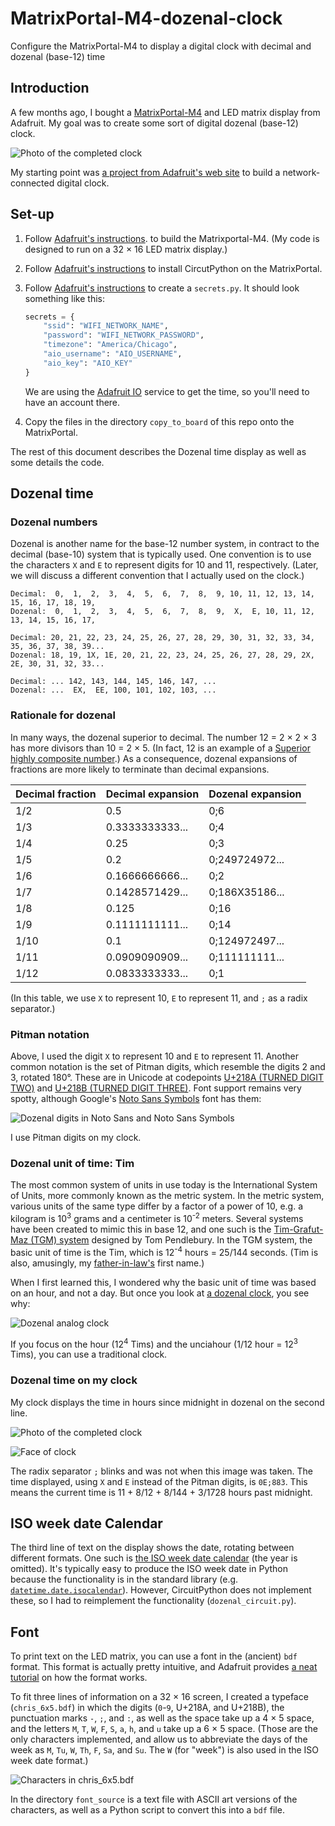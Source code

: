 # MatrixPortal-M4-dozenal-clock
Configure the MatrixPortal-M4 to display a digital clock with decimal and dozenal (base-12) time

## Introduction

A few months ago, I bought a
[MatrixPortal-M4](https://learn.adafruit.com/adafruit-matrixportal-m4) and LED matrix
display from Adafruit. My goal was to create some sort of digital dozenal (base-12) clock.

![Photo of the completed clock](clock_picture.jpg)

My starting point was [a project from Adafruit's web
site](https://learn.adafruit.com/network-connected-metro-rgb-matrix-clock) to build a
network-connected digital clock.

## Set-up

1. Follow [Adafruit's
instructions](https://learn.adafruit.com/network-connected-metro-rgb-matrix-clock/prep-the-matrixportal).
to build the Matrixportal-M4. (My code is designed to run on a 32 × 16 LED matrix display.)

2. Follow [Adafruit's
instructions](https://learn.adafruit.com/network-connected-metro-rgb-matrix-clock/install-circuitpython-2)
to install CircutPython on the MatrixPortal.

3. Follow [Adafruit's instructions](https://learn.adafruit.com/adafruit-matrixportal-m4/internet-connect) to create a `secrets.py`. It should look something like this:
    ~~~~python
    secrets = {
        "ssid": "WIFI_NETWORK_NAME",
        "password": "WIFI_NETWORK_PASSWORD",
        "timezone": "America/Chicago",
        "aio_username": "AIO_USERNAME",
        "aio_key": "AIO_KEY"
    }
    ~~~~
    We are using the [Adafruit IO](https://io.adafruit.com) service to get the time, so
    you'll need to have an account there.

4. Copy the files in the directory `copy_to_board` of this repo onto the MatrixPortal.

The rest of this document describes the Dozenal time display as well as some details the
code.

## Dozenal time

### Dozenal numbers

Dozenal is another name for the base-12 number system, in contract to the decimal
(base-10) system that is typically used. One convention is to use the characters `X` and
`E` to represent digits for 10 and 11, respectively. (Later, we will discuss a different
convention that I actually used on the clock.)

~~~~
Decimal:  0,  1,  2,  3,  4,  5,  6,  7,  8,  9, 10, 11, 12, 13, 14, 15, 16, 17, 18, 19,
Dozenal:  0,  1,  2,  3,  4,  5,  6,  7,  8,  9,  X,  E, 10, 11, 12, 13, 14, 15, 16, 17,

Decimal: 20, 21, 22, 23, 24, 25, 26, 27, 28, 29, 30, 31, 32, 33, 34, 35, 36, 37, 38, 39...
Dozenal: 18, 19, 1X, 1E, 20, 21, 22, 23, 24, 25, 26, 27, 28, 29, 2X, 2E, 30, 31, 32, 33...

Decimal: ... 142, 143, 144, 145, 146, 147, ...
Dozenal: ...  EX,  EE, 100, 101, 102, 103, ...
~~~~

### Rationale for dozenal

In many ways, the dozenal superior to decimal. The number 12 = 2 × 2 × 3 has more divisors
than 10 = 2 × 5. (In fact, 12 is an example of a
   [Superior highly composite
   number](https://en.wikipedia.org/wiki/Superior_highly_composite_number).)
As a consequence, dozenal expansions of fractions are more likely to terminate than
decimal expansions.


| Decimal fraction | Decimal expansion | Dozenal expansion |
|:-----------------| :-----------------| :-----------------|
| 1/2              | 0.5               | 0;6               |
| 1/3              | 0.3333333333...   | 0;4               |
| 1/4              | 0.25              | 0;3               |
| 1/5              | 0.2               | 0;249724972...    |
| 1/6              | 0.1666666666...   | 0;2               |
| 1/7              | 0.1428571429...   | 0;186X35186...    |
| 1/8              | 0.125             | 0;16              |
| 1/9              | 0.1111111111...   | 0;14              |
| 1/10             | 0.1               | 0;124972497...    |
| 1/11             | 0.0909090909...   | 0;111111111...    |
| 1/12             | 0.0833333333...   | 0;1               |

(In this table, we use `X` to represent 10, `E` to represent 11, and `;` as a radix
separator.)

### Pitman notation

Above, I used the digit `X` to represent 10 and `E` to represent 11. Another common
notation is the set of Pitman digits, which resemble the digits 2 and 3, rotated
180°. These are in Unicode at codepoints [U+218A (TURNED DIGIT
TWO)](https://codepoints.net/U+218A) and [U+218B (TURNED
DIGIT THREE)](https://codepoints.net/U+218B). Font support remains very spotty, although
Google's [Noto Sans Symbols](https://fonts.google.com/noto/specimen/Noto+Sans+Symbols)
font has them:

![Dozenal digits in Noto Sans and Noto Sans Symbols](dozenal_digits.png)

I use Pitman digits on my clock.

### Dozenal unit of time: Tim

The most common system of units in use today is the International System of Units, more
commonly known as the metric system. In the metric system, various units of the same
type differ by a factor of a power of 10, e.g. a kilogram is 10<sup>3</sup> grams and a
centimeter is 10<sup>-2</sup> meters. Several systems have been created to mimic this in
base 12, and one such is the [Tim-Grafut-Maz (TGM)
system](http://www.dozenal.org/drupal/content/tgm-coherent-dozenal-metrology.html)
designed by Tom Pendlebury. In the TGM system, the basic unit of time is the Tim, which is
12<sup>-4</sup> hours = 25/144 seconds. (Tim is also, amusingly, my
[father-in-law's](https://web.engr.oregonstate.edu/~budd/) first
name.)

When I first learned this, I wondered why the basic unit of time was based on an hour, and
not a day. But once you look at [a dozenal
clock](https://chrisphan.com/misc/dozenal_clock_simple/index.html), you see why:

![Dozenal analog clock](dozenal_analog_clock.png)

If you focus on the hour (12<sup>4</sup> Tims) and the unciahour (1/12 hour =
12<sup>3</sup> Tims), you can use a traditional clock.

### Dozenal time on my clock

My clock displays the time in hours since midnight in dozenal on the second line.

![Photo of the completed clock](clock_picture.jpg)

![Face of clock](sign.svg)

The radix separator `;` blinks and was not when this image was taken. The time displayed,
using `X` and `E` instead of the Pitman digits, is `0E;883`. This means the current time
is 11 + 8/12 + 8/144 + 3/1728 hours past midnight.

## ISO week date Calendar

The third line of text on the display shows the date, rotating between different formats.
One such is [the ISO week date calendar](https://en.wikipedia.org/wiki/ISO_week_date) (the
year is omitted). It's typically easy to produce the ISO week date in Python because the
functionality is in the standard library (e.g.
[`datetime.date.isocalendar`](https://docs.python.org/3/library/datetime.html#datetime.date.isocalendar)).
However, CircuitPython does not implement these, so I had to reimplement the functionality
(`dozenal_circuit.py`).

## Font

To print text on the LED matrix, you can use a font in the (ancient) `bdf` format. This
format is actually pretty intuitive, and Adafruit provides [a neat
tutorial](https://learn.adafruit.com/network-connected-metro-rgb-matrix-clock/custom-font)
on how the format works.

To fit three lines of information on a 32 × 16 screen, I created a typeface
(`chris_6x5.bdf`) in which the digits (`0`-`9`, U+218A, and U+218B), the punctuation marks
`-`, `;`, and `:`, as well as the space take up a 4 × 5 space, and the letters `M`, `T`,
`W`, `F`, `S`, `a`, `h`, and `u` take up a 6 × 5 space. (Those are the only characters
implemented, and allow us to abbreviate the days of the week as `M`, `Tu`, `W`, `Th`, `F`,
`Sa`, and `Su`. The `W` (for "week") is also used in the ISO week date format.)

![Characters in `chris_6x5.bdf`](alphabet.svg)

In the directory `font_source` is a text file with ASCII art versions of the characters,
as well as a Python script to convert this into a `bdf` file.
